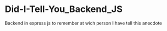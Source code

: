 # Did-I-Tell-You_Backend_JS
Backend in express js to remember at wich person I have tell this anecdote
